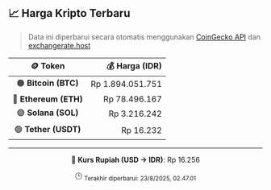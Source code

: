 

<!-- HARGA_KRIPTO -->
## 📈 Harga Kripto Terbaru

> Data ini diperbarui secara otomatis menggunakan [CoinGecko API](https://www.coingecko.com/) dan [exchangerate.host](https://exchangerate.host/)

<div align="center">

| 🪙 Token | 💰 Harga (IDR) |
|:------:|---------------:|
| 🟠 **Bitcoin (BTC)**   | Rp 1.894.051.751 |
| 🔵 **Ethereum (ETH)**  | Rp 78.496.167 |
| 🟣 **Solana (SOL)**    | Rp 3.216.242 |
| 🟢 **Tether (USDT)**   | Rp 16.232 |

---

💱 **Kurs Rupiah (USD → IDR)**: Rp 16.256

🕒 <sub>Terakhir diperbarui: 23/8/2025, 02.47.01</sub>

</div>
<!-- /HARGA_KRIPTO -->